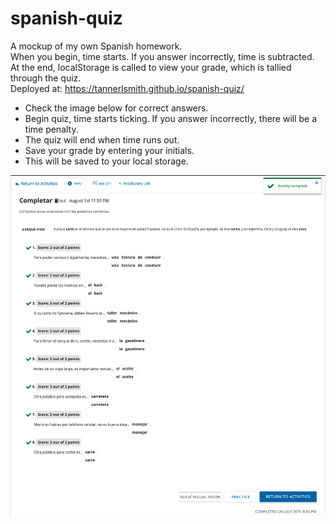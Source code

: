 # spanish-quiz
A mockup of my own Spanish homework. <br>
When you begin, time starts. If you answer incorrectly, time is subtracted.<br>
At the end, localStorage is called to view your grade, which is tallied through the quiz.<br>
Deployed at: https://tannerlsmith.github.io/spanish-quiz/

* Check the image below for correct answers.
* Begin quiz, time starts ticking. If you answer incorrectly, there will be a time penalty.
* The quiz will end when time runs out. 
* Save your grade by entering your initials.
* This will be saved to your local storage.

![alt tag](images/example.png)
